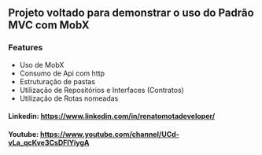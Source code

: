 ## Projeto voltado para demonstrar o uso do Padrão MVC com MobX

### Features
 -  Uso de MobX
 -  Consumo de Api com http
 -  Estruturação de pastas 
 -  Utilização de Repositórios e Interfaces (Contratos)
 -  Utilização de Rotas nomeadas

#### Linkedin: https://www.linkedin.com/in/renatomotadeveloper/
#### Youtube: https://www.youtube.com/channel/UCd-vLa_qcKve3CsDFlYiygA

